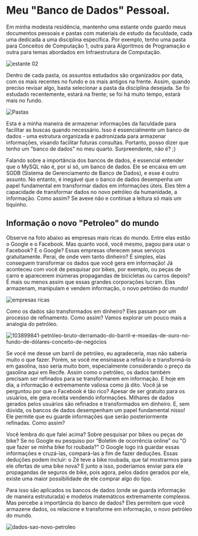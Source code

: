 # Meu "Banco de Dados" Pessoal. 

   Em minha modesta residência, mantenho uma estante onde guardo meus documentos pessoais e pastas com materiais de estudo da faculdade, cada uma dedicada a uma disciplina específica. Por exemplo, tenho uma pasta para Conceitos de Computação 1, outra para Algoritmos de Programação e outra para temas abordados em Infraestrutura de Computação.

 ![estante 02](https://github.com/cleibsonsilva94/DiaryOfAnApprentice01/assets/156372072/5286aff5-0aef-42ac-b146-edfc81ad14fb)
   
  Dentro de cada pasta, os assuntos estudados são organizados por data, com os mais recentes no fundo e os mais antigos na frente. Assim, quando preciso revisar algo, basta selecionar a pasta da disciplina desejada. Se foi estudado recentemente, estará na frente; se foi há muito tempo, estará mais no fundo.

![Pastas](https://github.com/cleibsonsilva94/DiaryOfAnApprentice01/assets/156372072/7e167399-4c16-47e0-bc54-617af9b350a3)

  Esta é a minha maneira de armazenar informações da faculdade para facilitar as buscas quando necessário. Isso é essencialmente um banco de dados - uma estrutura organizada e padronizada para armazenar informações, visando facilitar futuras consultas. Portanto, posso dizer que tenho um "banco de dados" no meu quarto. Surpreendente, não é? ;)

  Falando sobre a importância dos bancos de dados, é essencial entender que o MySQL não é, por si só, um banco de dados. Ele se encaixa em um SGDB (Sistema de Gerenciamento de Banco de Dados), e esse é outro assunto. No entanto, é inegável que o banco de dados desempenha um papel fundamental em transformar dados em informações úteis. Eles têm a capacidade de transformar dados no novo petróleo da humanidade, a informação. Como assim? Se avexe não e continue a leitura só mais um tiquinho.

## Informação o **novo "Petroleo"** do mundo

   Observe na foto abaixo as empresas mais ricas do mundo. Entre elas estão o Google e o Facebook. Mas quanto você, você mesmo, pagou para usar o Facebook? E o Google? Essas empresas oferecem seus serviços gratuitamente. Peraí, de onde vem tanto dinheiro? É simples, elas conseguem transformar os dados que você gera em informação! Já aconteceu com você de pesquisar por bikes, por exemplo, ou peças de carro e aparecerem inúmeras propagandas de bicicletas ou carros depois? É mais ou menos assim que essas grandes corporações lucram. Elas armazenam, manipulam e vendem informação, o novo petróleo do mundo!

![empresas ricas](https://github.com/cleibsonsilva94/DiaryOfAnApprentice01/assets/156372072/ce006ecc-3a20-4892-9454-83d588d28511)

   Como os dados são transformados em dinheiro? Eles passam por um processo de refinamento. Como assim? Vamos explorar um pouco mais a analogia do petróleo.

![103899841-petróleo-bruto-derramado-do-barril-e-moedas-de-ouro-no-fundo-de-dólares-conceito-de-negócios](https://github.com/cleibsonsilva94/DiaryOfAnApprentice01/assets/156372072/7fd93851-c205-4309-b937-6121117702c3)       

   Se você me desse um barril de petróleo, eu agradeceria, mas não saberia muito o que fazer. Porém, se você me ensinasse a refiná-lo e transformá-lo em gasolina, isso seria muito bom, especialmente considerando o preço da gasolina aqui em Recife. Assim como o petróleo, os dados também precisam ser refinados para se transformarem em informação. E hoje em dia, a informação é extremamente valiosa como já dito. Você já se perguntou por que o Facebook é tão rico? Apesar de ser gratuito para os usuários, ele gera receita vendendo informações. Milhares de dados gerados pelos usuários são refinados e transformados em dinheiro. E, sem dúvida, os bancos de dados desempenham um papel fundamental nisso! Ele permite que eu guarde informações que serão posteriormente refinadas. Como assim? 

Você lembra do que falei acima? Sobre pesquisar por bikes ou peças de bike? Se no Google eu pesquiso por "Boletim de ocorrência online" ou "O que fazer se minha bike foi roubada?" O Google logo irá guardar essas informações e cruzá-las, compará-las a fim de fazer deduções. Essas deduções podem incluir: o Zé teve a bike roubada, que tal mostrarmos para ele ofertas de uma bike nova? E junto a isso, poderíamos enviar para ele propagandas de seguros de bike, pois agora, pelos dados gerados por ele, existe uma maior possibilidade de ele comprar algo do tipo.

Para isso são aplicados os bancos de dados (onde se guarda informação de maneira estruturada) e modelos matemáticos extremamente complexos. Mas percebe a importância do banco de dados? Eles permitem que você armazene dados, os relacione e transforme em informação, o novo petróleo do mundo.

![dados-sao-novo-petroleo](https://github.com/cleibsonsilva94/DiaryOfAnApprentice01/assets/156372072/6d679e8a-6ea9-4a0c-befa-66a9b9699b21)
